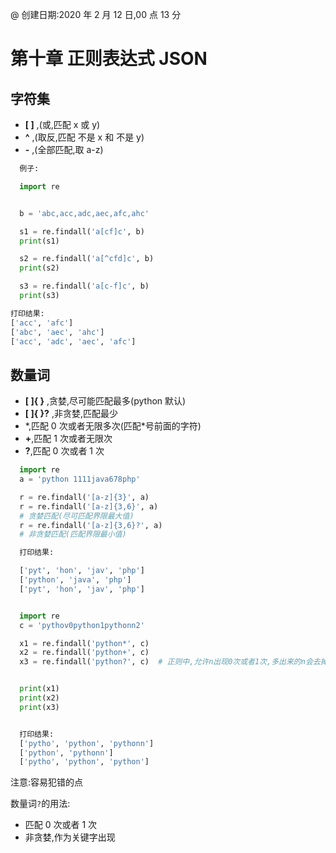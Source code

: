 @ 创建日期:2020 年 2 月 12 日,00 点 13 分

# 第十章 正则表达式 JSON

## 字符集

- **[ ]** ,(或,匹配 x 或 y)
- **^** ,(取反,匹配 不是 x 和 不是 y)
- **-** ,(全部匹配,取 a-z)

```py
  例子:

  import re


  b = 'abc,acc,adc,aec,afc,ahc'

  s1 = re.findall('a[cf]c', b)
  print(s1)

  s2 = re.findall('a[^cfd]c', b)
  print(s2)

  s3 = re.findall('a[c-f]c', b)
  print(s3)

```

```py
打印结果:
['acc', 'afc']
['abc', 'aec', 'ahc']
['acc', 'adc', 'aec', 'afc']

```

## 数量词

- **[ ]{ }** ,贪婪,尽可能匹配最多(python 默认)
- **[ ]{ }?** ,非贪婪,匹配最少
- \*,匹配 0 次或者无限多次(匹配\*号前面的字符)
- **+**,匹配 1 次或者无限次
- **?**,匹配 0 次或者 1 次

```py
  import re
  a = 'python 1111java678php'

  r = re.findall('[a-z]{3}', a)
  r = re.findall('[a-z]{3,6}', a)
  # 贪婪匹配(尽可匹配界限最大值)
  r = re.findall('[a-z]{3,6}?', a)
  # 非贪婪匹配(匹配界限最小值)

```

```py
  打印结果:

  ['pyt', 'hon', 'jav', 'php']
  ['python', 'java', 'php']
  ['pyt', 'hon', 'jav', 'php']

```

```py

  import re
  c = 'pythov0python1pythonn2'

  x1 = re.findall('python*', c)
  x2 = re.findall('python+', c)
  x3 = re.findall('python?', c)  # 正则中,允许n出现0次或者1次,多出来的n会去掉.(去重)


  print(x1)
  print(x2)
  print(x3)


  打印结果:
  ['pytho', 'python', 'pythonn']
  ['python', 'pythonn']
  ['pytho', 'python', 'python']

```

注意:容易犯错的点

数量词`?`的用法:

- 匹配 0 次或者 1 次
- 非贪婪,作为关键字出现

